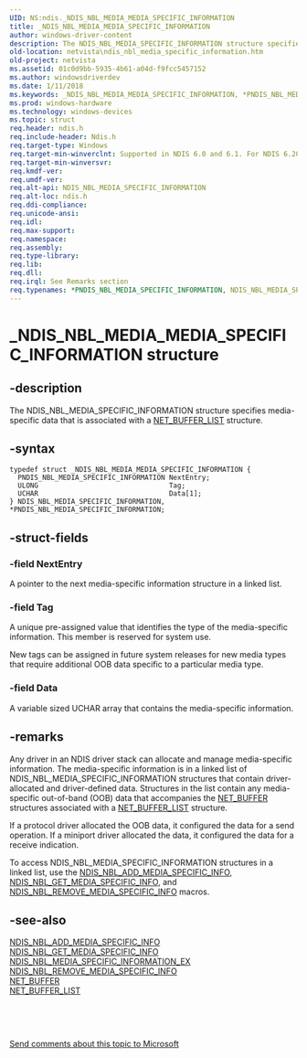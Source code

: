 ```yaml
---
UID: NS:ndis._NDIS_NBL_MEDIA_MEDIA_SPECIFIC_INFORMATION
title: _NDIS_NBL_MEDIA_MEDIA_SPECIFIC_INFORMATION
author: windows-driver-content
description: The NDIS_NBL_MEDIA_SPECIFIC_INFORMATION structure specifies media-specific data that is associated with a NET_BUFFER_LIST structure.
old-location: netvista\ndis_nbl_media_specific_information.htm
old-project: netvista
ms.assetid: 01c0d9bb-5935-4b61-a04d-f9fcc5457152
ms.author: windowsdriverdev
ms.date: 1/11/2018
ms.keywords: _NDIS_NBL_MEDIA_MEDIA_SPECIFIC_INFORMATION, *PNDIS_NBL_MEDIA_SPECIFIC_INFORMATION, NDIS_NBL_MEDIA_SPECIFIC_INFORMATION
ms.prod: windows-hardware
ms.technology: windows-devices
ms.topic: struct
req.header: ndis.h
req.include-header: Ndis.h
req.target-type: Windows
req.target-min-winverclnt: Supported in NDIS 6.0 and 6.1. For NDIS 6.20 and later, use NDIS_NBL_MEDIA_SPECIFIC_INFORMATION_EX.
req.target-min-winversvr: 
req.kmdf-ver: 
req.umdf-ver: 
req.alt-api: NDIS_NBL_MEDIA_SPECIFIC_INFORMATION
req.alt-loc: ndis.h
req.ddi-compliance: 
req.unicode-ansi: 
req.idl: 
req.max-support: 
req.namespace: 
req.assembly: 
req.type-library: 
req.lib: 
req.dll: 
req.irql: See Remarks section
req.typenames: *PNDIS_NBL_MEDIA_SPECIFIC_INFORMATION, NDIS_NBL_MEDIA_SPECIFIC_INFORMATION
---
```


# _NDIS_NBL_MEDIA_MEDIA_SPECIFIC_INFORMATION structure



## -description
The NDIS_NBL_MEDIA_SPECIFIC_INFORMATION structure specifies media-specific data that is associated
  with a 
  <a href="..\ndis\ns-ndis-_net_buffer_list.md">NET_BUFFER_LIST</a> structure.



## -syntax

````
typedef struct _NDIS_NBL_MEDIA_MEDIA_SPECIFIC_INFORMATION {
  PNDIS_NBL_MEDIA_SPECIFIC_INFORMATION NextEntry;
  ULONG                                Tag;
  UCHAR                                Data[1];
} NDIS_NBL_MEDIA_SPECIFIC_INFORMATION, *PNDIS_NBL_MEDIA_SPECIFIC_INFORMATION;
````


## -struct-fields

### -field NextEntry

A pointer to the next media-specific information structure in a linked list.


### -field Tag

A unique pre-assigned value that identifies the type of the media-specific information. This
     member is reserved for system use.
     

New tags can be assigned in future system releases for new media types that require additional OOB
     data specific to a particular media type.


### -field Data

A variable sized UCHAR array that contains the media-specific information.


## -remarks
Any driver in an NDIS driver stack can allocate and manage media-specific information. The
    media-specific information is in a linked list of NDIS_NBL_MEDIA_SPECIFIC_INFORMATION structures that
    contain driver-allocated and driver-defined data. Structures in the list contain any media-specific
    out-of-band (OOB) data that accompanies the 
    <a href="..\ndis\ns-ndis-_net_buffer.md">NET_BUFFER</a> structures associated with a 
    <a href="..\ndis\ns-ndis-_net_buffer_list.md">NET_BUFFER_LIST</a> structure.

If a protocol driver allocated the OOB data, it configured the data for a send operation. If a
    miniport driver allocated the data, it configured the data for a receive indication.

To access NDIS_NBL_MEDIA_SPECIFIC_INFORMATION structures in a linked list, use the 
    <a href="https://msdn.microsoft.com/en-us/library/windows/hardware/ff566503">
    NDIS_NBL_ADD_MEDIA_SPECIFIC_INFO</a>, 
    <a href="https://msdn.microsoft.com/en-us/library/gg159261.aspx">
    NDIS_NBL_GET_MEDIA_SPECIFIC_INFO</a>, and 
    <a href="https://msdn.microsoft.com/en-us/library/windows/hardware/ff566520">
    NDIS_NBL_REMOVE_MEDIA_SPECIFIC_INFO</a> macros.


## -see-also
<dl>
<dt>
<a href="https://msdn.microsoft.com/en-us/library/windows/hardware/ff566503">
   NDIS_NBL_ADD_MEDIA_SPECIFIC_INFO</a>
</dt>
<dt>
<a href="https://msdn.microsoft.com/en-us/library/gg159261.aspx">
   NDIS_NBL_GET_MEDIA_SPECIFIC_INFO</a>
</dt>
<dt>
<a href="..\ndis\ns-ndis-_ndis_nbl_media_specific_information_ex.md">NDIS_NBL_MEDIA_SPECIFIC_INFORMATION_EX</a>
</dt>
<dt>
<a href="https://msdn.microsoft.com/en-us/library/windows/hardware/ff566520">
   NDIS_NBL_REMOVE_MEDIA_SPECIFIC_INFO</a>
</dt>
<dt>
<a href="..\ndis\ns-ndis-_net_buffer.md">NET_BUFFER</a>
</dt>
<dt>
<a href="..\ndis\ns-ndis-_net_buffer_list.md">NET_BUFFER_LIST</a>
</dt>
</dl>
 

 

<a href="mailto:wsddocfb@microsoft.com?subject=Documentation%20feedback [netvista\netvista]:%20NDIS_NBL_MEDIA_SPECIFIC_INFORMATION structure%20 RELEASE:%20(1/11/2018)&amp;body=%0A%0APRIVACY STATEMENT%0A%0AWe use your feedback to improve the documentation. We don't use your email address for any other purpose, and we'll remove your email address from our system after the issue that you're reporting is fixed. While we're working to fix this issue, we might send you an email message to ask for more info. Later, we might also send you an email message to let you know that we've addressed your feedback.%0A%0AFor more info about Microsoft's privacy policy, see http://privacy.microsoft.com/en-us/default.aspx." title="Send comments about this topic to Microsoft">Send comments about this topic to Microsoft</a>

